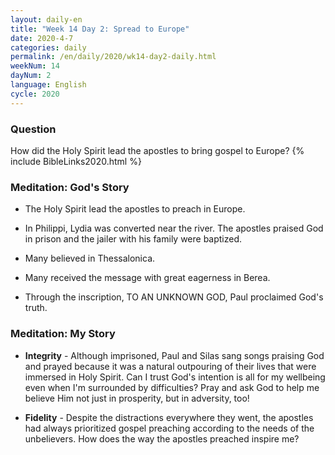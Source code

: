```yaml
---
layout: daily-en
title: "Week 14 Day 2: Spread to Europe"
date: 2020-4-7 
categories: daily
permalink: /en/daily/2020/wk14-day2-daily.html
weekNum: 14
dayNum: 2
language: English
cycle: 2020
---
```


### Question     
How did the Holy Spirit lead the apostles to bring gospel to Europe?
{% include BibleLinks2020.html %} 

### Meditation: God's Story   
+ The Holy Spirit lead the apostles to preach in Europe. 

+ In Philippi, Lydia was converted near the river. The apostles praised God in prison and the jailer with his family were baptized. 

+ Many believed in Thessalonica. 

+ Many received the message with great eagerness in Berea. 

+ Through the inscription, TO AN UNKNOWN GOD, Paul proclaimed God's truth. 

### Meditation: My Story   
+ **Integrity** - Although imprisoned, Paul and Silas sang songs praising God and prayed because it was a natural outpouring of their lives that were immersed in Holy Spirit. Can I trust God's intention is all for my wellbeing even when I'm surrounded by difficulties? Pray and ask God to help me believe Him not just in prosperity, but in adversity, too! 

+ **Fidelity** - Despite the distractions everywhere they went, the apostles had always prioritized gospel preaching according to the needs of the unbelievers. How does the way the apostles preached inspire me? 
